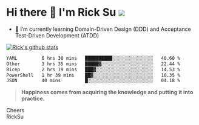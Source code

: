 # Hi there 👋 I'm Rick Su ![](https://komarev.com/ghpvc/?username=ricksu978)
<!--
**ricksu978/ricksu978** is a ✨ _special_ ✨ repository because its `README.md` (this file) appears on your GitHub profile.

Here are some ideas to get you started:

- 🔭 I’m currently working on ...
-->
- 🌱 I’m currently learning Domain-Driven Design (DDD) and Acceptance Test-Driven Development (ATDD)
<!--
- 👯 I’m looking to collaborate on ...
- 🤔 I’m looking for help with ...
- 💬 Ask me about ...
- 📫 How to reach me: ...
- 😄 Pronouns: ...
- ⚡ Fun fact: ...
-->
[![Rick's github stats](https://github-readme-stats.vercel.app/api?username=ricksu978&theme=dark)](https://github.com/ricksu978/ricksu978)

<!--START_SECTION:waka-->

```txt
YAML         6 hrs 30 mins   ██████████░░░░░░░░░░░░░░░   40.60 %
Other        3 hrs 35 mins   █████▓░░░░░░░░░░░░░░░░░░░   22.44 %
Bicep        2 hrs 19 mins   ███▓░░░░░░░░░░░░░░░░░░░░░   14.53 %
PowerShell   1 hr 39 mins    ██▓░░░░░░░░░░░░░░░░░░░░░░   10.35 %
JSON         40 mins         █░░░░░░░░░░░░░░░░░░░░░░░░   04.18 %
```

<!--END_SECTION:waka-->

> **Happiness comes from acquiring the knowledge and putting it into practice.**

Cheers  
RickSu 
